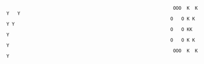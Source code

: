                                                                  OOO  K  K Y   Y
                                                                O   O K K   Y Y 
                                                                O   O KK     Y  
                                                                O   O K K    Y  
                                                                 OOO  K  K   Y  
